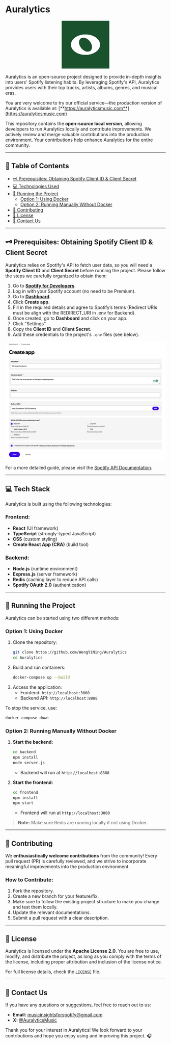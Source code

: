# Auralytics

<p align="center">
  <img src="assets/logo.png" alt="Auralytics Logo" width="150">
</p>

Auralytics is an open-source project designed to provide in-depth insights into users' Spotify listening habits. By leveraging Spotify's API, Auralytics provides users with their  top tracks, artists, albums, genres, and musical eras.

You are very welcome to try our official service—the production version of Auralytics is available at:  [**https://auralyticsmusic.com**](https://auralyticsmusic.com)

This repository contains the **open-source local version**, allowing developers to run Auralytics locally and contribute improvements. We actively review and merge valuable contributions into the production environment. Your contributions help enhance Auralytics for the entire community.

---

## 📑 Table of Contents

- [🗝️ Prerequisites: Obtaining Spotify Client ID & Client Secret](#️-prerequisites-obtaining-spotify-client-id--client-secret)
- [💻 Technologies Used](#-technologies-used)
- [🚀 Running the Project](#-running-the-project)
  - [Option 1: Using Docker](#option-1-using-docker)
  - [Option 2: Running Manually Without Docker](#option-2-running-manually-without-docker)
- [🤝 Contributing](#-contributing)
- [📜 License](#-license)
- [📩 Contact Us](#-contact-us)

---

## 🗝️ Prerequisites: Obtaining Spotify Client ID & Client Secret

Auralytics relies on Spotify's API to fetch user data, so you will need a **Spotify Client ID** and **Client Secret** before running the project. Please follow the steps we carefully organized to obtain them:

1. Go to [**Spotify for Developers**](https://developer.spotify.com/).
2. Log in with your Spotify account (no need to be Premium).
3. Go to [**Dashboard**](https://developer.spotify.com/dashboard).
4. Click **Create app**.
5. Fill in the required details and agree to Spotify’s terms (Redirect URIs must be align with the REDIRECT_URI in .env for Backend).
6. Once created, go to **Dashboard** and click on your app.
7. Click "Settings".
8. Copy the **Client ID** and **Client Secret**.
9. Add these credentials to the project's `.env` files (see below).

<p align="center">
  <img src="assets/Spotify API Example.png" alt="Spotify API Example" width="800">
</p>

For a more detailed guide, please visit the [Spotify API Documentation](https://developer.spotify.com/documentation/web-api/).

---

## 💻 Tech Stack

Auralytics is built using the following technologies:

### **Frontend:**
- **React** (UI framework)
- **TypeScript** (strongly-typed JavaScript)
- **CSS** (custom styling)
- **Create React App (CRA)** (build tool)

### **Backend:**
- **Node.js** (runtime environment)
- **Express.js** (server framework)
- **Redis** (caching layer to reduce API calls)
- **Spotify OAuth 2.0** (authentication)

---

## 🚀 Running the Project

Auralytics can be started using two different methods:

### **Option 1: Using Docker**
1. Clone the repository:
   ```sh
   git clone https://github.com/WengYiNing/Auralytics
   cd Auralytics
   ```
2. Build and run containers:
   ```sh
   docker-compose up --build
   ```
3. Access the application:
   - Frontend: `http://localhost:3000`
   - Backend API: `http://localhost:8888`

To stop the service, use:
```sh
docker-compose down
```

### **Option 2: Running Manually Without Docker**
1. **Start the backend:**
   ```sh
   cd backend
   npm install
   node server.js
   ```
   - Backend will run at `http://localhost:8888`

2. **Start the frontend:**
   ```sh
   cd frontend
   npm install
   npm start
   ```
   - Frontend will run at `http://localhost:3000`

> **Note:** Make sure Redis are running locally if not using Docker.

---

## 🤝 Contributing

We **enthusiastically welcome contributions** from the community! Every pull request (PR) is carefully reviewed, and we strive to incorporate meaningful improvements into the production environment.

### **How to Contribute:**
1. Fork the repository.
2. Create a new branch for your feature/fix.
3. Make sure to follow the existing project structure to make you change and test them locally.
4. Update the relevant documentations.
5. Submit a pull request with a clear description.

---

## 📜 License

Auralytics is licensed under the **Apache License 2.0**. You are free to use, modify, and distribute the project, as long as you comply with the terms of the license, including proper attribution and inclusion of the license notice.

For full license details, check the [`LICENSE`](./LICENSE) file.

---

## 📩 Contact Us

If you have any questions or suggestions, feel free to reach out to us:

- **Email:** [musicinsightsforspotify@gmail.com](musicinsightsforspotify@gmail.com)
- **X:** [@AuralyticsMusic](https://x.com/AuralyticsMusic)

Thank you for your interest in Auralytics! We look forward to your contributions and hope you enjoy using and improving this project. 🎧
